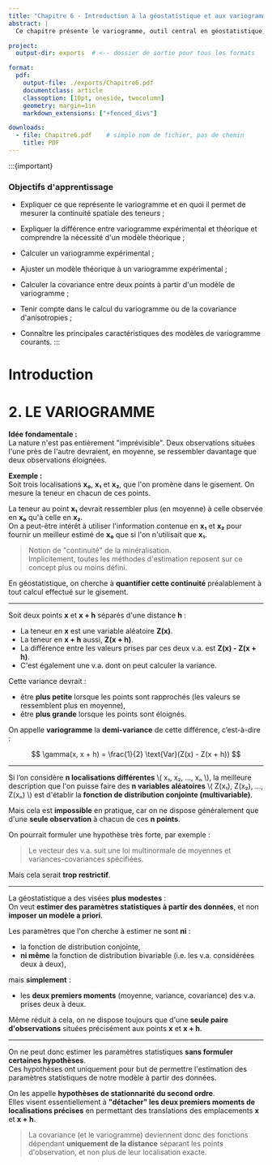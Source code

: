 ```yaml
---
title: "Chapitre 6 - Introduction à la géostatistique et aux variogrammes"
abstract: |
  Ce chapitre présente le variogramme, outil central en géostatistique, permettant de mesurer la continuité spatiale des teneurs minérales à partir des données de forage. Il distingue le variogramme expérimental du modèle théorique et souligne l’importance d’ajuster ce dernier pour interpréter correctement la structure spatiale. Le chapitre détaille les méthodes de calcul du variogramme expérimental, l’ajustement de modèles théoriques, la prise en compte de l’anisotropie, ainsi que le calcul de la covariance à partir du variogramme. Ces notions constituent la base indispensable pour les méthodes d’estimation spatiale telles que le krigeage.

project:
  output-dir: exports  # <-- dossier de sortie pour tous les formats

format:
  pdf:
    output-file: ./exports/Chapitre6.pdf
    documentclass: article
    classoption: [10pt, oneside, twocolumn]
    geometry: margin=1in
    markdown_extensions: ["+fenced_divs"]

downloads:
  - file: Chapitre6.pdf    # simple nom de fichier, pas de chemin
    title: PDF
---
```


:::{important}
### Objectifs d'apprentissage
-   Expliquer ce que représente le variogramme et en quoi il permet de mesurer la
continuité spatiale des teneurs ;

-   Expliquer la différence entre variogramme expérimental et théorique et
comprendre la nécessité d'un modèle théorique ;

-   Calculer un variogramme expérimental ;

-   Ajuster un modèle théorique à un variogramme expérimental ;

-   Calculer la covariance entre deux points à partir d'un modèle de variogramme ;

-   Tenir compte dans le calcul du variogramme ou de la covariance d'anisotropies ;

-   Connaître les principales caractéristiques des modèles de variogramme
courants.
:::

# Introduction

# 2. LE VARIOGRAMME

**Idée fondamentale :**  
La nature n'est pas entièrement "imprévisible". Deux observations situées l'une près de l'autre devraient, en moyenne, se ressembler davantage que deux observations éloignées.

**Exemple :**  
Soit trois localisations **x₀**, **x₁** et **x₂**, que l'on promène dans le gisement. On mesure la teneur en chacun de ces points.

La teneur au point **x₁** devrait ressembler plus (en moyenne) à celle observée en **x₀** qu'à celle en **x₂**.  
On a peut-être intérêt à utiliser l'information contenue en **x₁** et **x₂** pour fournir un meilleur estimé de **x₀** que si l'on n'utilisait que **x₁**.

> Notion de "continuité" de la minéralisation.  
> Implicitement, toutes les méthodes d'estimation reposent sur ce concept plus ou moins défini.

En géostatistique, on cherche à **quantifier cette continuité** préalablement à tout calcul effectué sur le gisement.

---

Soit deux points **x** et **x + h** séparés d'une distance **h** :

- La teneur en **x** est une variable aléatoire **Z(x)**.  
- La teneur en **x + h** aussi, **Z(x + h)**.  
- La différence entre les valeurs prises par ces deux v.a. est **Z(x) - Z(x + h)**.  
- C'est également une v.a. dont on peut calculer la variance.

Cette variance devrait :

- être **plus petite** lorsque les points sont rapprochés (les valeurs se ressemblent plus en moyenne),
- être **plus grande** lorsque les points sont éloignés.

On appelle **variogramme** la **demi-variance** de cette différence, c’est-à-dire :

$$
\gamma(x, x + h) = \frac{1}{2} \text{Var}(Z(x) - Z(x + h))
$$

---

Si l’on considère **n localisations différentes** \\( x₁, x₂, ..., xₙ \\), la meilleure description que l'on puisse faire des **n variables aléatoires** \\( Z(x₁), Z(x₂), ..., Z(xₙ) \\) est d'établir la **fonction de distribution conjointe (multivariable)**.

Mais cela est **impossible** en pratique, car on ne dispose généralement que d'une **seule observation** à chacun de ces **n points**.

On pourrait formuler une hypothèse très forte, par exemple :  
> Le vecteur des v.a. suit une loi multinormale de moyennes et variances-covariances spécifiées.

Mais cela serait **trop restrictif**.

---

La géostatistique a des visées **plus modestes** :  
On veut **estimer des paramètres statistiques à partir des données**, et non **imposer un modèle a priori**.

Les paramètres que l'on cherche à estimer ne sont **ni** :

- la fonction de distribution conjointe,
- **ni même** la fonction de distribution bivariable (i.e. les v.a. considérées deux à deux),

mais **simplement** :

- les **deux premiers moments** (moyenne, variance, covariance) des v.a. prises deux à deux.

Même réduit à cela, on ne dispose toujours que d'une **seule paire d'observations** situées précisément aux points **x** et **x + h**.

---

On ne peut donc estimer les paramètres statistiques **sans formuler certaines hypothèses**.  
Ces hypothèses ont uniquement pour but de permettre l'estimation des paramètres statistiques de notre modèle à partir des données.

On les appelle **hypothèses de stationnarité du second ordre**.  
Elles visent essentiellement à **"détacher" les deux premiers moments de localisations précises** en permettant des translations des emplacements **x** et **x + h**.

> La covariance (et le variogramme) deviennent donc des fonctions dépendant **uniquement de la distance** séparant les points d'observation, et non plus de leur localisation exacte.

